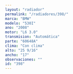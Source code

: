 ```yaml
---
layout: "radiador"
permalink: "/radiadores/398/"
marca: "BMW"
modelo: "530I"
ano: "2008"
motor: "L6 3.0"
transmision: "Automática"
parte: "60648A"
clima: "Con clima"
alto: "25 9/16"
ancho: "17"
observaciones: ""
id: "398"
---
```


